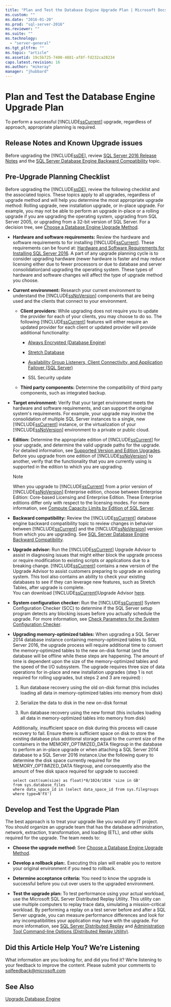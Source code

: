 ```yaml
---
title: "Plan and Test the Database Engine Upgrade Plan | Microsoft Docs"
ms.custom: ""
ms.date: "2016-01-20"
ms.prod: "sql-server-2016"
ms.reviewer: ""
ms.suite: ""
ms.technology: 
  - "server-general"
ms.tgt_pltfrm: ""
ms.topic: "article"
ms.assetid: 19c5b725-7400-4881-af8f-fd232ca28234
caps.latest.revision: 16
ms.author: "mikeray"
manager: "jhubbard"
---
```

# Plan and Test the Database Engine Upgrade Plan
  To perform a successful [!INCLUDE[ssCurrent](../../../advanced-analytics/r-services/includes/sscurrent-md.md)] upgrade, regardless of approach, appropriate planning is required.  
  
## Release Notes and Known Upgrade issues  
 Before upgrading the [!INCLUDE[ssDE](../../../analysis-services/instances/install/windows/includes/ssde-md.md)], review [SQL Server 2016 Release Notes](../../../sql-server/sql-server-2016-release-notes.md) and the [SQL Server Database Engine Backward Compatibility](../../../database-engine/sql-server-database-engine-backward-compatibility.md) topic.  
  
## Pre-Upgrade Planning Checklist  
 Before upgrading the [!INCLUDE[ssDE](../../../analysis-services/instances/install/windows/includes/ssde-md.md)], review the following checklist and the associated topics. These topics apply to all upgrades, regardless of upgrade method and will help you determine the most appropriate upgrade method: Rolling upgrade, new installation upgrade, or in-place upgrade. For example, you may not be able to perform an upgrade in-place or a rolling upgrade if you are upgrading the operating system, upgrading from SQL Server 2005, or upgrading from a 32-bit version of SQL Server. For a decision tree, see [Choose a Database Engine Upgrade Method](../../../database-engine/install/windows/choose-a-database-engine-upgrade-method.md).  
  
-   **Hardware and software requirements:** Review the hardware and software requirements to for installing [!INCLUDE[ssCurrent](../../../advanced-analytics/r-services/includes/sscurrent-md.md)]. These requirements can be found at: [Hardware and Software Requirements for Installing SQL Server 2016](../../../sql-server/install/hardware-and-software-requirements-for-installing-sql-server.md). A part of any upgrade planning cycle is to consider upgrading hardware (newer hardware is faster and may reduce licensing either due to fewer processors or due to database and server consolidation)and upgrading the operating system. These types of hardware and software changes will affect the type of upgrade method you choose.  
  
-   **Current environment:** Research your current environment to understand the [!INCLUDE[ssNoVersion](../../../advanced-analytics/r-services/includes/ssnoversion-md.md)] components that are being used and the clients that connect to your environment.  
  
    -   **Client providers:** While upgrading does not require you to update the provider for each of your clients, you may choose to do so. The following [!INCLUDE[ssCurrent](../../../advanced-analytics/r-services/includes/sscurrent-md.md)] features will either require an updated provider for each client or  updated provider will provide additional functionality:  
  
        -   [Always Encrypted &#40;Database Engine&#41;](../../../relational-databases/security/encryption/always-encrypted-database-engine.md)  
  
        -   [Stretch Database](../../../sql-server/stretch-database/stretch-database.md)  
  
        -   [Availability Group Listeners, Client Connectivity, and Application Failover &#40;SQL Server&#41;](../../../database-engine/availability-groups/windows/listeners-client-connectivity-application-failover.md)  
  
        -   SSL Security update  
  
    -   **Third party components:** Determine the compatibility of third party components, such as integrated backup.  
  
-   **Target environment:** Verify that your target environment meets the hardware and software requirements, and can support the original system's requirements. For example, your upgrade may involve the consolidation of multiple SQL Server instances to a single, new [!INCLUDE[ssCurrent](../../../advanced-analytics/r-services/includes/sscurrent-md.md)] instance, or the virtualization of your [!INCLUDE[ssNoVersion](../../../advanced-analytics/r-services/includes/ssnoversion-md.md)] environment to a private or public cloud.  
  
-   **Edition:** Determine the appropriate edition of [!INCLUDE[ssCurrent](../../../advanced-analytics/r-services/includes/sscurrent-md.md)] for your upgrade, and determine the valid upgrade paths for the upgrade. For detailed information, see [Supported Version and Edition Upgrades](../../../database-engine/install/windows/supported-version-and-edition-upgrades.md). Before you upgrade from one edition of [!INCLUDE[ssNoVersion](../../../advanced-analytics/r-services/includes/ssnoversion-md.md)] to another, verify that the functionality that you are currently using is supported in the edition to which you are upgrading.  
  
    > [!NOTE]  
    >  When you upgrade to [!INCLUDE[ssCurrent](../../../advanced-analytics/r-services/includes/sscurrent-md.md)] from a prior version of [!INCLUDE[ssNoVersion](../../../advanced-analytics/r-services/includes/ssnoversion-md.md)] Enterprise edition, choose between Enterprise Edition: Core-based Licensing and Enterprise Edition. These Enterprise editions differ only with respect to the licensing modes. For more information, see [Compute Capacity Limits by Edition of SQL Server](../../../sql-server/compute-capacity-limits-by-edition-of-sql-server.md).  
  
-   **Backward compatibility:** Review the [!INCLUDE[ssCurrent](../../../advanced-analytics/r-services/includes/sscurrent-md.md)] database engine  backward compatibility topic to review changes in behavior between [!INCLUDE[ssCurrent](../../../advanced-analytics/r-services/includes/sscurrent-md.md)] and the [!INCLUDE[ssNoVersion](../../../advanced-analytics/r-services/includes/ssnoversion-md.md)] version from which you are upgrading. See [SQL Server Database Engine Backward Compatibility](../../../database-engine/sql-server-database-engine-backward-compatibility.md).  
  
-   **Upgrade advisor:**  Run the [!INCLUDE[ssCurrent](../../../advanced-analytics/r-services/includes/sscurrent-md.md)] Upgrade Advisor to assist in diagnosing issues that might either block the upgrade process or require modification to existing scripts or applications due to a breaking change. [!INCLUDE[ssCurrent](../../../advanced-analytics/r-services/includes/sscurrent-md.md)] contains a new version of the Upgrade Advisor to assist customers preparing to upgrade an existing system.  This tool also contains an ability to check your existing databases to see if they can leverage new features, such as Stretch Tables, after upgrade is complete.   
    You can download [!INCLUDE[ssCurrent](../../../advanced-analytics/r-services/includes/sscurrent-md.md)]Upgrade Advisor  [here](https://www.microsoft.com/en-us/download/details.aspx?id=48119).  
  
-   **System configuration checker:**  Run the [!INCLUDE[ssCurrent](../../../advanced-analytics/r-services/includes/sscurrent-md.md)] System Configuration Checker (SCC) to determine if the SQL Server setup program detects any blocking issues before you actually schedule the upgrade. For more information, see [Check Parameters for the System Configuration Checker](../../../database-engine/install/windows/check-parameters-for-the-system-configuration-checker.md).  
  
-   **Upgrading memory-optimized tables:** When upgrading a SQL Server 2014 database instance containing memory-optimized tables to SQL Server 2016, the upgrade process will require additional time to convert the memory-optimized  tables to the new on-disk format (and the database will be offline while these steps are happening.   The amount of time is dependent upon the size of the memory-optimized tables and the speed of the I/O subsystem. The upgrade requires three size of data operations for in-place and new installation upgrades (step 1 is not required for rolling upgrades, but steps 2 and 3 are required) :  
  
    1.  Run database recovery using the old on-disk format (this includes loading all data in memory-optimized tables into memory from disk)  
  
    2.  Serialize the data to disk in the new on-disk format  
  
    3.  Run database recovery using the new format (this includes loading all data in memory-optimized tables into memory from disk)  
  
     Additionally, insufficient space on disk during this process will cause recovery to fail. Ensure there is sufficient space on disk to store the existing database plus additional storage equal to the current size of the containers in the MEMORY_OPTIMIZED_DATA filegroup in the database to perform an in-place upgrade or when attaching a SQL Server 2014 database to a SQL Server 2016 instance.Use the following query to determine the disk space currently required for the MEMORY_OPTIMIZED_DATA filegroup, and consequently also the amount of free disk space required for upgrade to succeed:  
  
    ```  
    select cast(sum(size) as float)*8/1024/1024 'size in GB'   
    from sys.database_files  
    where data_space_id in (select data_space_id from sys.filegroups where type=N'FX')  
    ```  
  
## Develop and Test the Upgrade Plan  
 The best approach is to treat your upgrade like you would any IT project. You should organize an upgrade team that has the database administration, network, extraction, transformation, and loading (ETL), and other skills required for the upgrade. The team needs to:  
  
-   **Choose the upgrade method:** See [Choose a Database Engine Upgrade Method](../../../database-engine/install/windows/choose-a-database-engine-upgrade-method.md).  
  
-   **Develop a rollback plan:**. Executing this plan will enable you to restore your original environment if you need to rollback.  
  
-   **Determine acceptance criteria:** You need to know the upgrade is successful before you cut over users to the upgraded environment.  
  
-   **Test the upgrade plan:** To test performance using your actual workload, use the Microsoft SQL Server Distributed Replay Utility. This utility can use multiple computers to replay trace data, simulating a mission-critical workload. By performing a replay on a test server before and after a SQL Server upgrade, you can measure performance differences and look for any incompatibilities your application may have with the upgrade. For more information, see [SQL Server Distributed Replay](../../../tools/distributed-replay/sql-server-distributed-replay.md) and [Administration Tool Command-line Options &#40;Distributed Replay Utility&#41;](../../../tools/distributed-replay/administration-tool-command-line-options-distributed-replay-utility.md).  
  
## Did this Article Help You? We’re Listening  
 What information are you looking for, and did you find it? We’re listening to your feedback to improve the content. Please submit your comments to [sqlfeedback@microsoft.com](mailto:sqlfeedback@microsoft.com?subject=Your%20feedback%20about%20the%20Plan%20and%20Test%20the%20Database%20Engine%20Upgrade%20Plan%20page)  
  
## See Also  
 [Upgrade Database Engine](../../../database-engine/install/windows/upgrade-database-engine.md)  
  
  